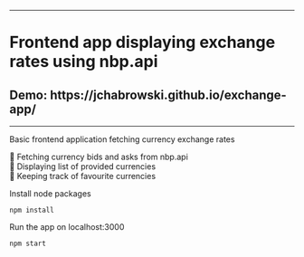-----

<h1>Frontend app displaying exchange rates using nbp.api</h1>

<h2>Demo: https://jchabrowski.github.io/exchange-app/</h2>

-----

Basic frontend application fetching currency exchange rates


🎯 Fetching currency bids and asks from nbp.api<br>
🎯 Displaying list of provided currencies<br>
🎯 Keeping track of favourite currencies<br>

Install node packages
```
npm install
```

Run the app on localhost:3000
```
npm start
```